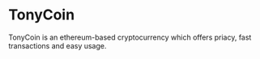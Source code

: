 # TonyCoin
TonyCoin is an ethereum-based cryptocurrency which offers priacy, fast transactions and easy usage. 
